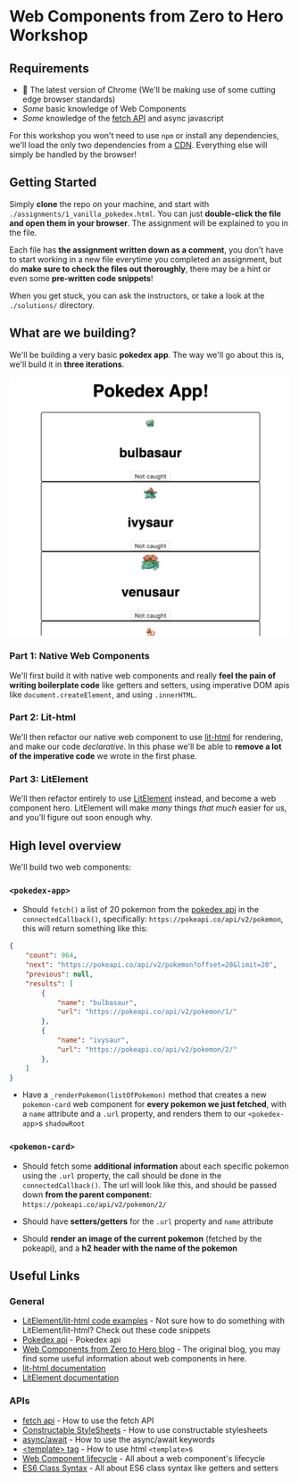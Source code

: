 # Web Components from Zero to Hero Workshop

## Requirements

- 🚨 The latest version of Chrome (We'll be making use of some cutting edge browser standards)
- _Some_ basic knowledge of Web Components 
- _Some_ knowledge of the [fetch API](https://developer.mozilla.org/en-US/docs/Web/API/Fetch_API/Using_Fetch) and async javascript

For this workshop you won't need to use `npm` or  install any dependencies, we'll load the only two dependencies from a [CDN](https://unpkg.com). Everything else will simply be handled by the browser!

## Getting Started

Simply **clone** the repo on your machine, and start with `./assignments/1_vanilla_pokedex.html`. You can just **double-click the file and open them in your browser**. The assignment will be explained to you in the file. 

Each file has **the assignment written down as a comment**, you don't have to start working in a new file everytime you completed an assignment, but do **make sure to check the files out thoroughly**, there may be a hint or even some **pre-written code snippets**!

When you get stuck, you can ask the instructors, or take a look at the `./solutions/` directory.

## What are we building?

We'll be building a very basic **pokedex app**. The way we'll go about this is, we'll build it in **three iterations**.

![pokedexapp](./_img/pokedexapp.png)

### Part 1: Native Web Components

We'll first build it with native web components and really **feel the pain of writing boilerplate code** like getters and setters, using imperative DOM apis like `document.createElement`, and using `.innerHTML`.

### Part 2: Lit-html

We'll then refactor our native web component to use [lit-html](https://lit-html.polymer-project.org/) for rendering, and make our code _declarative_. In this phase we'll be able to **remove a lot of the imperative code** we wrote in the first phase.

### Part 3: LitElement

We'll then refactor entirely to use [LitElement](https://lit-element.polymer-project.org/) instead, and become a web component hero. LitElement will make _many_ things _that much_ easier for us, and you'll figure out soon enough why.

## High level overview

We'll build two web components:

### `<pokedex-app>`

- Should `fetch()` a list of 20 pokemon from the [pokedex api](https://pokeapi.co) in the `connectedCallback()`, specifically: `https://pokeapi.co/api/v2/pokemon`, this will return something like this:
```json
{
    "count": 964,
    "next": "https://pokeapi.co/api/v2/pokemon?offset=20&limit=20",
    "previous": null,
    "results": [
        {
            "name": "bulbasaur",
            "url": "https://pokeapi.co/api/v2/pokemon/1/"
        },
        {
            "name": "ivysaur",
            "url": "https://pokeapi.co/api/v2/pokemon/2/"
        },
    ]
}
```

- Have a `_renderPokemon(listOfPokemon)` method that creates a new `pokemon-card` web component for **every pokemon we just fetched**, with a `name` attribute and a `.url` property, and renders them to our `<pokedex-app>`s `shadowRoot`

### `<pokemon-card>`

- Should fetch some **additional information** about each specific pokemon using the `.url` property, the call should be done in the `connectedCallback()`. The url will look like this, and should be passed down **from the parent component**: `https://pokeapi.co/api/v2/pokemon/2/`

- Should have **setters/getters** for the `.url` property and `name` attribute

- Should **render an image of the current pokemon** (fetched by the pokeapi), and a **h2 header with the name of the pokemon**

## Useful Links

### General

- [LitElement/lit-html code examples](https://open-wc.org/developing/code-examples.html) - Not sure how to do something with LitElement/lit-html? Check out these code snippets
- [Pokedex api](https://pokeapi.co) - Pokedex api
- [Web Components from Zero to Hero blog](https://dev.to/thepassle/web-components-from-zero-to-hero-4n4m) - The original blog, you may find some useful information about web components in here.
- [lit-html documentation](https://lit-html.polymer-project.org) 
- [LitElement documentation](https://lit-element.polymer-project.org)

### APIs

- [fetch api](https://developer.mozilla.org/en-US/docs/Web/API/Fetch_API/Using_Fetch) - How to use the fetch API
- [Constructable StyleSheets](https://developers.google.com/web/updates/2019/02/constructable-stylesheets) - How to use constructable stylesheets
- [async/await](https://developer.mozilla.org/en-US/docs/Web/JavaScript/Reference/Statements/async_function) - How to use the async/await keywords
- [\<template\> tag](https://developer.mozilla.org/en-US/docs/Web/Web_Components/Using_templates_and_slots#Using_templates_with_web_components) - How to use html `<template>`s
- [Web Component lifecycle](https://developer.mozilla.org/en-US/docs/Web/Web_Components/Using_custom_elements#Using_the_lifecycle_callbacks) - All about a web component's lifecycle
- [ES6 Class Syntax](https://coryrylan.com/blog/javascript-es6-class-syntax) - All about ES6 class syntax like getters and setters
